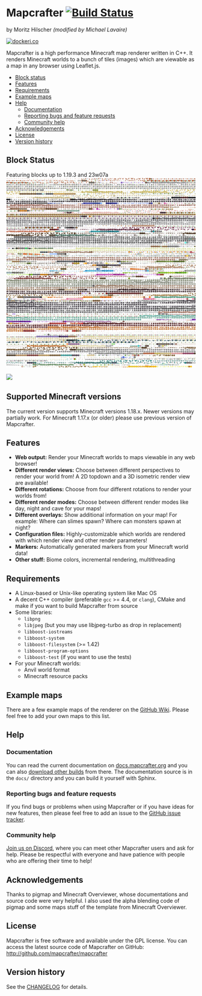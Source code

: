 # Mapcrafter [![Build Status](https://travis-ci.org/miclav/mapcrafter.svg?branch=master)](https://travis-ci.org/miclav/mapcrafter)

by Moritz Hilscher *(modified by Michael Lavaire)*

[![dockeri.co](https://dockeri.co/image/miclav/mapcrafter)](https://hub.docker.com/r/miclav/mapcrafter)

Mapcrafter is a high performance Minecraft map renderer written in C++. It renders
Minecraft worlds to a bunch of tiles (images) which are viewable as a map in any browser
using Leaflet.js.


<!-- TOC -->

- [Block status](#block-status)
- [Features](#features)
- [Requirements](#requirements)
- [Example maps](#example-maps)
- [Help](#help)
  - [Documentation](#documentation)
  - [Reporting bugs and feature requests](#reporting-bugs-and-feature-requests)
  - [Community help](#community-help)
- [Acknowledgements](#acknowledgements)
- [License](#license)
- [Version history](#version-history)

<!-- /TOC -->

## Block Status
Featuring blocks up to 1.19.3 and 23w07a
![](./src/data/blocks/isometric_0_16.png)

![](./docs/mapcrafter.png)

## Supported Minecraft versions

The current version supports Minecraft versions 1.18.x. Newer versions may partially work.
For Minecraft 1.17.x (or older) please use previous version of Mapcrafter.

## Features

- **Web output:** Render your Minecraft worlds to maps viewable in any web browser!
- **Different render views:** Choose between different perspectives to render your world
  from! A 2D topdown and a 3D isometric render view are available!
- **Different rotations:** Choose from four different rotations to render your worlds from!
- **Different render modes:** Choose between different render modes like day, night and cave
  for your maps!
- **Different overlays:** Show additional information on your map! For example: Where can
  slimes spawn? Where can monsters spawn at night?
- **Configuration files:** Highly-customizable which worlds are rendered with which render
  view and other render parameters!
- **Markers:** Automatically generated markers from your Minecraft world data!
- **Other stuff:** Biome colors, incremental rendering, multithreading

## Requirements

- A Linux-based or Unix-like operating system like Mac OS
- A decent C++ compiler (preferable `gcc` >= 4.4, or `clang`), CMake and make if you want
  to build Mapcrafter from source
- Some libraries:
  - `libpng`
  - `libjpeg` (but you may use libjpeg-turbo as drop in replacement)
  - `libboost-iostreams`
  - `libboost-system`
  - `libboost-filesystem` (>= 1.42)
  - `libboost-program-options`
  - `libboost-test` (if you want to use the tests)
- For your Minecraft worlds:
  - Anvil world format
  - Minecraft resource packs

## Example maps

There are a few example maps of the renderer on the
[GitHub Wiki](https://github.com/mapcrafter/mapcrafter/wiki/Example-maps).
Please feel free to add your own maps to this list.

## Help

### Documentation

You can read the current documentation on [docs.mapcrafter.org](http://docs.mapcrafter.org)
and you can also [download other builds](https://readthedocs.org/projects/mapcrafter/downloads/)
from there. The documentation source is in the `docs/` directory and you can build it
yourself with Sphinx.

### Reporting bugs and feature requests

If you find bugs or problems when using Mapcrafter or if you have ideas for new
features, then please feel free to add an issue to the [GitHub issue
tracker](https://github.com/mapcrafter/mapcrafter/issues).

### Community help

[Join us on Discord](https://discord.gg/QNe8jXT), where you can meet other Mapcrafter users
and ask for help. Please be respectful with everyone and have patience with people who are
offering their time to help!

## Acknowledgements

Thanks to pigmap and Minecraft Overviewer, whose documentations and source code
were very helpful. I also used the alpha blending code of pigmap and some maps
stuff of the template from Minecraft Overviewer.

## License

Mapcrafter is free software and available under the GPL license.  You can
access the latest source code of Mapcrafter on GitHub:
http://github.com/mapcrafter/mapcrafter

## Version history

See the [CHANGELOG](./CHANGELOG.md) for details.
